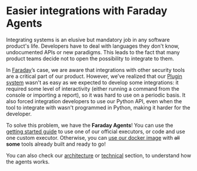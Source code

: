 # Easier integrations with Faraday Agents
Integrating systems is an elusive but mandatory job in any software product's
life. Developers have to deal with languages they don't know, undocumented APIs
or new paradigms. This leads to the fact that many product teams decide not to
open the possibility to integrate to them.

In [Faraday][faraday]’s case, we are aware that integrations with other security
tools are a critical part of our product. However, we’ve realized that our
 [Plugin system][plugins] wasn't as easy as we expected to develop some
 integrations: it required some level of interactivity (either running a
 command from the console or importing a report), so it was hard to use on a
 periodic basis. It also forced integration developers to use our Python API,
 even when the tool to integrate with wasn't programmed in Python, making it
 harder for the developer.

To solve this problem, we have the **Faraday Agents**! You can use the [getting
started guide](getting-started.md) to use one of our official executors, or code
 and use one custom executor. Otherwise, you can [use our docker
image](misc/docker.md) with <s>all</s> **some** tools already built and ready to
 go!

You can also check our [architecture](technical/arch.md) or
 [technical](technical/agents.md) section, to understand how the agents works.

[faraday]: https://github.com/infobyte/faraday
[plugins]: https://github.com/infobyte/faraday_plugins
